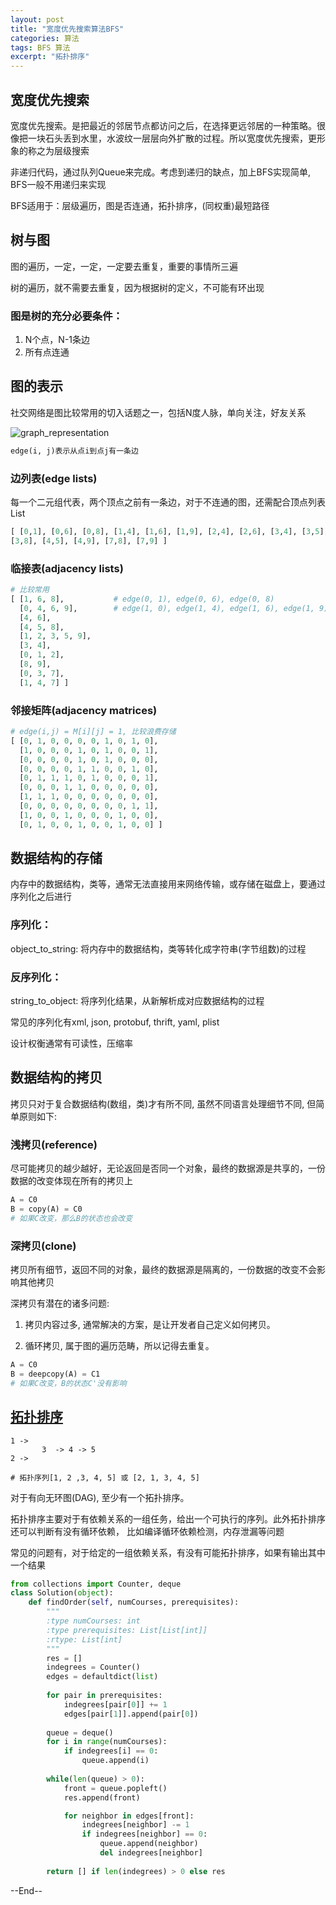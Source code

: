 ```yaml
---
layout: post
title: "宽度优先搜索算法BFS"
categories: 算法
tags: BFS 算法
excerpt: "拓扑排序"
---
```

## 宽度优先搜索

宽度优先搜索。是把最近的邻居节点都访问之后，在选择更远邻居的一种策略。很像把一块石头丢到水里，水波纹一层层向外扩散的过程。所以宽度优先搜索，更形象的称之为层级搜索

非递归代码，通过队列Queue来完成。考虑到递归的缺点，加上BFS实现简单, BFS一般不用递归来实现

BFS适用于：层级遍历，图是否连通，拓扑排序，(同权重)最短路径

## 树与图

图的遍历，一定，一定，一定要去重复，重要的事情所三遍

树的遍历，就不需要去重复，因为根据树的定义，不可能有环出现

### 图是树的充分必要条件：

1. N个点，N-1条边
2. 所有点连通

## 图的表示

社交网络是图比较常用的切入话题之一，包括N度人脉，单向关注，好友关系

![graph_representation](https://geemaple.github.io/images/graph_representation.png)

```python
edge(i, j)表示从点i到点j有一条边
```

### 边列表(edge lists)

每一个二元组代表，两个顶点之前有一条边，对于不连通的图，还需配合顶点列表List<V>

```python
[ [0,1], [0,6], [0,8], [1,4], [1,6], [1,9], [2,4], [2,6], [3,4], [3,5],
[3,8], [4,5], [4,9], [7,8], [7,9] ]
```

### 临接表(adjacency lists)

```python
# 比较常用
[ [1, 6, 8],           # edge(0, 1), edge(0, 6), edge(0, 8)
  [0, 4, 6, 9],        # edge(1, 0), edge(1, 4), edge(1, 6), edge(1, 9)
  [4, 6],
  [4, 5, 8],
  [1, 2, 3, 5, 9],
  [3, 4],
  [0, 1, 2],
  [8, 9],
  [0, 3, 7],
  [1, 4, 7] ]
```

### 邻接矩阵(adjacency matrices)

```python
# edge(i,j) = M[i][j] = 1, 比较浪费存储
[ [0, 1, 0, 0, 0, 0, 1, 0, 1, 0],
  [1, 0, 0, 0, 1, 0, 1, 0, 0, 1],
  [0, 0, 0, 0, 1, 0, 1, 0, 0, 0],
  [0, 0, 0, 0, 1, 1, 0, 0, 1, 0],
  [0, 1, 1, 1, 0, 1, 0, 0, 0, 1],
  [0, 0, 0, 1, 1, 0, 0, 0, 0, 0],
  [1, 1, 1, 0, 0, 0, 0, 0, 0, 0],
  [0, 0, 0, 0, 0, 0, 0, 0, 1, 1],
  [1, 0, 0, 1, 0, 0, 0, 1, 0, 0],
  [0, 1, 0, 0, 1, 0, 0, 1, 0, 0] ]
```

## 数据结构的存储

内存中的数据结构，类等，通常无法直接用来网络传输，或存储在磁盘上，要通过序列化之后进行

### 序列化：

object_to_string: 将内存中的数据结构，类等转化成字符串(字节组数)的过程

### 反序列化：

string_to_object: 将序列化结果，从新解析成对应数据结构的过程

常见的序列化有xml, json, protobuf, thrift, yaml, plist

设计权衡通常有可读性，压缩率

## 数据结构的拷贝

拷贝只对于复合数据结构(数组，类)才有所不同, 虽然不同语言处理细节不同, 但简单原则如下:

### 浅拷贝(reference)

尽可能拷贝的越少越好，无论返回是否同一个对象，最终的数据源是共享的，一份数据的改变体现在所有的拷贝上

```python
A = C0
B = copy(A) = C0
# 如果C改变，那么B的状态也会改变
```

### 深拷贝(clone)

拷贝所有细节，返回不同的对象，最终的数据源是隔离的，一份数据的改变不会影响其他拷贝

深拷贝有潜在的诸多问题:

1. 拷贝内容过多, 通常解决的方案，是让开发者自己定义如何拷贝。

2. 循环拷贝, 属于图的遍历范畴，所以记得去重复。

```python
A = C0
B = deepcopy(A) = C1
# 如果C改变，B的状态C'没有影响
```

## [拓扑排序](https://leetcode.com/problems/course-schedule-ii/)

```
1 ->
       3  -> 4 -> 5
2 ->

# 拓扑序列[1, 2 ,3, 4, 5] 或 [2, 1, 3, 4, 5]
```

对于有向无环图(DAG), 至少有一个拓扑排序。

拓扑排序主要对于有依赖关系的一组任务，给出一个可执行的序列。此外拓扑排序还可以判断有没有循环依赖， 比如编译循环依赖检测，内存泄漏等问题

常见的问题有，对于给定的一组依赖关系，有没有可能拓扑排序，如果有输出其中一个结果

```python
from collections import Counter, deque
class Solution(object):
    def findOrder(self, numCourses, prerequisites):
        """
        :type numCourses: int
        :type prerequisites: List[List[int]]
        :rtype: List[int]
        """
        res = []
        indegrees = Counter()
        edges = defaultdict(list)
        
        for pair in prerequisites:
            indegrees[pair[0]] += 1
            edges[pair[1]].append(pair[0])
            
        queue = deque()
        for i in range(numCourses):
            if indegrees[i] == 0:
                queue.append(i)
                
        while(len(queue) > 0):
            front = queue.popleft()
            res.append(front)

            for neighbor in edges[front]:
                indegrees[neighbor] -= 1
                if indegrees[neighbor] == 0:
                    queue.append(neighbor)
                    del indegrees[neighbor]
                    
        return [] if len(indegrees) > 0 else res 
```

--End--